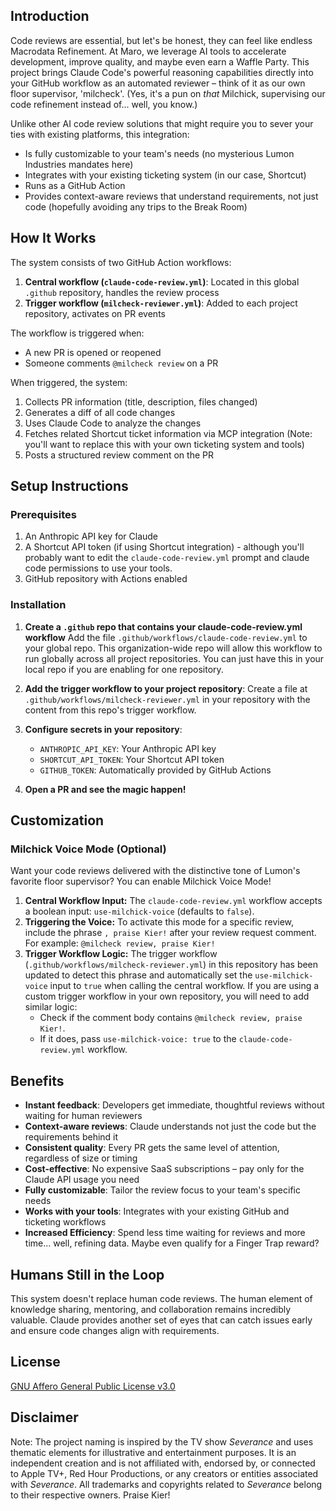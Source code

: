 
## Introduction

Code reviews are essential, but let's be honest, they can feel like endless Macrodata Refinement. At Maro, we leverage AI tools to accelerate development, improve quality, and maybe even earn a Waffle Party. This project brings Claude Code's powerful reasoning capabilities directly into your GitHub workflow as an automated reviewer – think of it as our own floor supervisor, 'milcheck'. (Yes, it's a pun on *that* Milchick, supervising our code refinement instead of... well, you know.)

Unlike other AI code review solutions that might require you to sever your ties with existing platforms, this integration:
- Is fully customizable to your team's needs (no mysterious Lumon Industries mandates here)
- Integrates with your existing ticketing system (in our case, Shortcut)
- Runs as a GitHub Action
- Provides context-aware reviews that understand requirements, not just code (hopefully avoiding any trips to the Break Room)

## How It Works

The system consists of two GitHub Action workflows:

1. **Central workflow (`claude-code-review.yml`)**: Located in this global `.github` repository, handles the review process
2. **Trigger workflow (`milcheck-reviewer.yml`)**: Added to each project repository, activates on PR events

The workflow is triggered when:
- A new PR is opened or reopened
- Someone comments `@milcheck review` on a PR

When triggered, the system:
1. Collects PR information (title, description, files changed)
2. Generates a diff of all code changes
3. Uses Claude Code to analyze the changes
4. Fetches related Shortcut ticket information via MCP integration (Note: you'll want to replace this with your own ticketing system and tools)
5. Posts a structured review comment on the PR

## Setup Instructions

### Prerequisites

1. An Anthropic API key for Claude
2. A Shortcut API token (if using Shortcut integration) - although you'll probably want to edit the `claude-code-review.yml` prompt and claude code permissions to use your tools.
3. GitHub repository with Actions enabled

### Installation

1. **Create a `.github` repo that contains your claude-code-review.yml workflow**
   Add the file `.github/workflows/claude-code-review.yml` to your global repo.
   This organization-wide repo will allow this workflow to run globally across all project repositories. You can just have this in your local repo if you are enabling for one repository.

2.  **Add the trigger workflow to your project repository**:
   Create a file at `.github/workflows/milcheck-reviewer.yml` in your repository with the content from this repo's trigger workflow.

2. **Configure secrets in your repository**:
   - `ANTHROPIC_API_KEY`: Your Anthropic API key
   - `SHORTCUT_API_TOKEN`: Your Shortcut API token
   - `GITHUB_TOKEN`: Automatically provided by GitHub Actions

3. **Open a PR and see the magic happen!**

## Customization

### Milchick Voice Mode (Optional)

Want your code reviews delivered with the distinctive tone of Lumon's favorite floor supervisor? You can enable Milchick Voice Mode!

1.  **Central Workflow Input:** The `claude-code-review.yml` workflow accepts a boolean input: `use-milchick-voice` (defaults to `false`).
2.  **Triggering the Voice:** To activate this mode for a specific review, include the phrase `, praise Kier!` after your review request comment. For example: `@milcheck review, praise Kier!`
3.  **Trigger Workflow Logic:** The trigger workflow (`.github/workflows/milcheck-reviewer.yml`) in this repository has been updated to detect this phrase and automatically set the `use-milchick-voice` input to `true` when calling the central workflow. If you are using a custom trigger workflow in your own repository, you will need to add similar logic:
    *   Check if the comment body contains `@milcheck review, praise Kier!`.
    *   If it does, pass `use-milchick-voice: true` to the `claude-code-review.yml` workflow.

## Benefits

- **Instant feedback**: Developers get immediate, thoughtful reviews without waiting for human reviewers
- **Context-aware reviews**: Claude understands not just the code but the requirements behind it
- **Consistent quality**: Every PR gets the same level of attention, regardless of size or timing
- **Cost-effective**: No expensive SaaS subscriptions – pay only for the Claude API usage you need
- **Fully customizable**: Tailor the review focus to your team's specific needs
- **Works with your tools**: Integrates with your existing GitHub and ticketing workflows
- **Increased Efficiency**: Spend less time waiting for reviews and more time... well, refining data. Maybe even qualify for a Finger Trap reward?

## Humans Still in the Loop

This system doesn't replace human code reviews. The human element of knowledge sharing, mentoring, and collaboration remains incredibly valuable. Claude provides another set of eyes that can catch issues early and ensure code changes align with requirements.

## License

[GNU Affero General Public License v3.0](https://www.gnu.org/licenses/agpl-3.0.en.html)

## Disclaimer

Note: The project naming is inspired by the TV show *Severance* and uses thematic elements for illustrative and entertainment purposes. It is an independent creation and is not affiliated with, endorsed by, or connected to Apple TV+, Red Hour Productions, or any creators or entities associated with *Severance*. All trademarks and copyrights related to *Severance* belong to their respective owners. Praise Kier!
